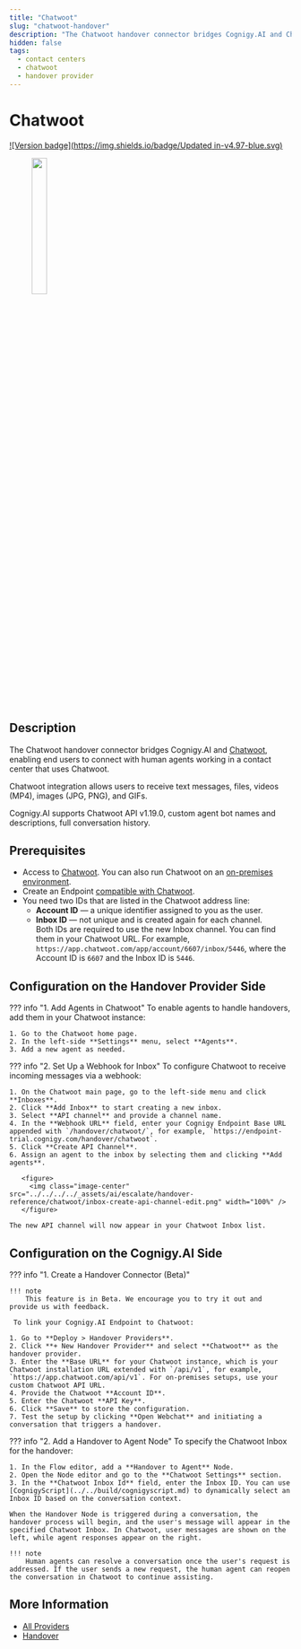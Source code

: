```yaml
---
title: "Chatwoot" 
slug: "chatwoot-handover" 
description: "The Chatwoot handover connector bridges Cognigy.AI and Chatwoot, enabling end users to connect with human agents working within the Chatwoot contact center."
hidden: false
tags:
  - contact centers
  - chatwoot
  - handover provider
---
```


# Chatwoot

[![Version badge](https://img.shields.io/badge/Updated in-v4.97-blue.svg)](../../../release-notes/4.97.md)

<figure>
  <img class="image-center" src="../../../../_assets/ai/escalate/handover-reference/chatwoot/chatwoot.svg" width="25%" />
</figure>

## Description

The Chatwoot handover connector bridges Cognigy.AI and [Chatwoot](https://www.chatwoot.com/),
enabling end users to connect with human agents working in a contact center that uses Chatwoot.

Chatwoot integration allows users to receive text messages, files, videos (MP4), images (JPG, PNG), and GIFs.

Cognigy.AI supports Chatwoot API v1.19.0, custom agent bot names and descriptions, full conversation history.

## Prerequisites

- Access to [Chatwoot](https://www.chatwoot.com/). You can also run Chatwoot on an [on-premises environment](https://www.chatwoot.com/docs/self-hosted).
- Create an Endpoint [compatible with Chatwoot](../../deploy/endpoints/handover-settings.md#endpoints-compatible-with-handover-providers).
- You need two IDs that are listed in the Chatwoot address line:
    - **Account ID** — a unique identifier assigned to you as the user.
    - **Inbox ID** — not unique and is created again for each channel.<br>
    Both IDs are required to use the new Inbox channel. You can find them in your Chatwoot URL. For example, `https://app.chatwoot.com/app/account/6607/inbox/5446`, where the Account ID is `6607` and the Inbox ID is `5446`.

## Configuration on the Handover Provider Side

??? info "1. Add Agents in Chatwoot"
    To enable agents to handle handovers, add them in your Chatwoot instance:

    1. Go to the Chatwoot home page.
    2. In the left-side **Settings** menu, select **Agents**.
    3. Add a new agent as needed.

??? info "2. Set Up a Webhook for Inbox"
    To configure Chatwoot to receive incoming messages via a webhook:

    1. On the Chatwoot main page, go to the left-side menu and click **Inboxes**.
    2. Click **Add Inbox** to start creating a new inbox.
    3. Select **API channel** and provide a channel name.
    4. In the **Webhook URL** field, enter your Cognigy Endpoint Base URL appended with `/handover/chatwoot/`, for example, `https://endpoint-trial.cognigy.com/handover/chatwoot`.
    5. Click **Create API Channel**.
    6. Assign an agent to the inbox by selecting them and clicking **Add agents**.

       <figure>
         <img class="image-center" src="../../../../_assets/ai/escalate/handover-reference/chatwoot/inbox-create-api-channel-edit.png" width="100%" />
       </figure>

    The new API channel will now appear in your Chatwoot Inbox list.

## Configuration on the Cognigy.AI Side

??? info "1. Create a Handover Connector (Beta)"

    !!! note
        This feature is in Beta. We encourage you to try it out and provide us with feedback.
  
     To link your Cognigy.AI Endpoint to Chatwoot:

    1. Go to **Deploy > Handover Providers**. 
    2. Click **+ New Handover Provider** and select **Chatwoot** as the handover provider. 
    3. Enter the **Base URL** for your Chatwoot instance, which is your Chatwoot installation URL extended with `/api/v1`, for example, `https://app.chatwoot.com/api/v1`. For on-premises setups, use your custom Chatwoot API URL. 
    4. Provide the Chatwoot **Account ID**.
    5. Enter the Chatwoot **API Key**.
    6. Click **Save** to store the configuration.
    7. Test the setup by clicking **Open Webchat** and initiating a conversation that triggers a handover.

??? info "2. Add a Handover to Agent Node"
    To specify the Chatwoot Inbox for the handover:

    1. In the Flow editor, add a **Handover to Agent** Node.
    2. Open the Node editor and go to the **Chatwoot Settings** section.
    3. In the **Chatwoot Inbox Id** field, enter the Inbox ID. You can use [CognigyScript](../../build/cognigyscript.md) to dynamically select an Inbox ID based on the conversation context.

    When the Handover Node is triggered during a conversation, the handover process will begin, and the user's message will appear in the specified Chatwoot Inbox. In Chatwoot, user messages are shown on the left, while agent responses appear on the right.

    !!! note
        Human agents can resolve a conversation once the user's request is addressed. If the user sends a new request, the human agent can reopen the conversation in Chatwoot to continue assisting.

## More Information

- [All Providers](overview.md)
- [Handover](../handovers.md)